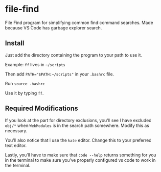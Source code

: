 # file-find
File Find program for simplifying common find command searches. Made because VS Code has garbage explorer search.

## Install

Just add the directory containing the program to your path to use it.

Example: `ff` lives in `~/scripts`

Then add `PATH="$PATH:~/scripts"` in your `.bashrc` file.

Run `source .bashrc`

Use it by typing `ff`.

## Required Modifications

If you look at the part for directory exclusions, you'll see I have excluded `obj/*` when `WebModules` is in the search path somewhere. Modify this as necessary.

You'll also notice that I use the `kate` editor. Change this to your preferred text editor.

Lastly, you'll have to make sure that `code --help` returns something for you in the terminal to make sure you've properly configured vs code to work in the terminal.
